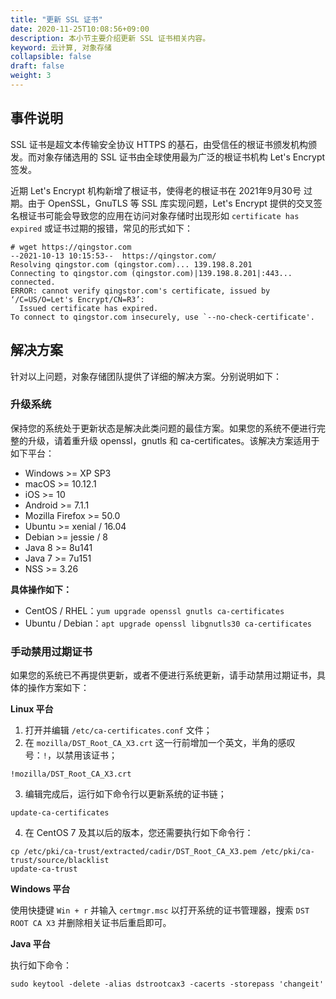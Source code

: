 ```yaml
---
title: "更新 SSL 证书"
date: 2020-11-25T10:08:56+09:00
description: 本小节主要介绍更新 SSL 证书相关内容。
keyword: 云计算, 对象存储
collapsible: false
draft: false
weight: 3
---
```


## 事件说明

SSL 证书是超文本传输安全协议 HTTPS 的基石，由受信任的根证书颁发机构颁发。而对象存储选用的 SSL 证书由全球使用最为广泛的根证书机构 Let's Encrypt 签发。

近期 Let's Encrypt 机构新增了根证书，使得老的根证书在 2021年9月30号 过期。由于 OpenSSL，GnuTLS 等 SSL 库实现问题，Let's Encrypt 提供的交叉签名根证书可能会导致您的应用在访问对象存储时出现形如 `certificate has expired` 或证书过期的报错，常见的形式如下：

```plain_text
# wget https://qingstor.com
--2021-10-13 10:15:53--  https://qingstor.com/
Resolving qingstor.com (qingstor.com)... 139.198.8.201
Connecting to qingstor.com (qingstor.com)|139.198.8.201|:443... connected.
ERROR: cannot verify qingstor.com's certificate, issued by ‘/C=US/O=Let's Encrypt/CN=R3’:
  Issued certificate has expired.
To connect to qingstor.com insecurely, use `--no-check-certificate'.
```

## 解决方案

针对以上问题，对象存储团队提供了详细的解决方案。分别说明如下：

### 升级系统

保持您的系统处于更新状态是解决此类问题的最佳方案。如果您的系统不便进行完整的升级，请着重升级 openssl，gnutls 和 ca-certificates。该解决方案适用于如下平台：

- Windows >= XP SP3
- macOS >= 10.12.1
- iOS >= 10
- Android >= 7.1.1
- Mozilla Firefox >= 50.0
- Ubuntu >= xenial / 16.04
- Debian >= jessie / 8
- Java 8 >= 8u141
- Java 7 >= 7u151
- NSS >= 3.26

**具体操作如下：**
- CentOS / RHEL：`yum upgrade openssl gnutls ca-certificates`
- Ubuntu / Debian：`apt upgrade openssl libgnutls30 ca-certificates`

### 手动禁用过期证书
如果您的系统已不再提供更新，或者不便进行系统更新，请手动禁用过期证书，具体的操作方案如下：

**Linux 平台**

1. 打开并编辑 `/etc/ca-certificates.conf` 文件；
2. 在 `mozilla/DST_Root_CA_X3.crt` 这一行前增加一个英文，半角的感叹号：`!`，以禁用该证书；

  ```plain_text
  !mozilla/DST_Root_CA_X3.crt 
  ```
3. 编辑完成后，运行如下命令行以更新系统的证书链；

  ```plain_text
  update-ca-certificates
  ```
4. 在 CentOS 7 及其以后的版本，您还需要执行如下命令行：

  ```plain_text
  cp /etc/pki/ca-trust/extracted/cadir/DST_Root_CA_X3.pem /etc/pki/ca-trust/source/blacklist
  update-ca-trust
  ```


**Windows 平台**

使用快捷键 `Win + r` 并输入 `certmgr.msc` 以打开系统的证书管理器，搜索 `DST ROOT CA X3` 并删除相关证书后重启即可。

**Java 平台**

执行如下命令：
```plain_text
sudo keytool -delete -alias dstrootcax3 -cacerts -storepass 'changeit'
```

